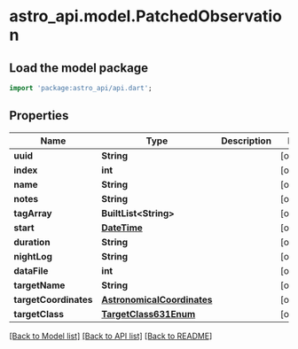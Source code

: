 # astro_api.model.PatchedObservation

## Load the model package
```dart
import 'package:astro_api/api.dart';
```

## Properties
Name | Type | Description | Notes
------------ | ------------- | ------------- | -------------
**uuid** | **String** |  | [optional] 
**index** | **int** |  | [optional] 
**name** | **String** |  | [optional] 
**notes** | **String** |  | [optional] 
**tagArray** | **BuiltList&lt;String&gt;** |  | [optional] 
**start** | [**DateTime**](DateTime.md) |  | [optional] 
**duration** | **String** |  | [optional] 
**nightLog** | **String** |  | [optional] 
**dataFile** | **int** |  | [optional] 
**targetName** | **String** |  | [optional] 
**targetCoordinates** | [**AstronomicalCoordinates**](AstronomicalCoordinates.md) |  | [optional] 
**targetClass** | [**TargetClass631Enum**](TargetClass631Enum.md) |  | [optional] 

[[Back to Model list]](../README.md#documentation-for-models) [[Back to API list]](../README.md#documentation-for-api-endpoints) [[Back to README]](../README.md)


